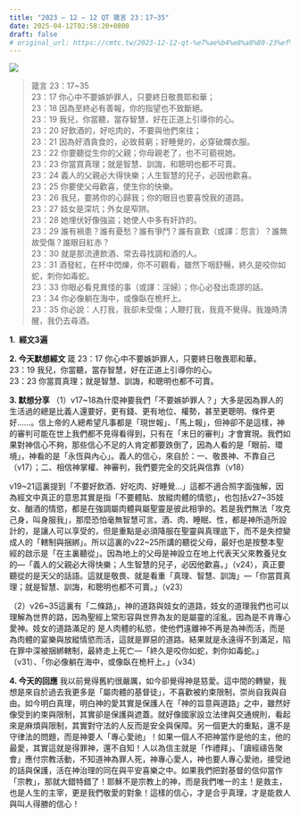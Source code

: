 ```yaml
---
title: "2023 – 12 – 12 QT 箴言 23：17~35"
date: 2025-04-12T02:58:20+0800
draft: false
# original_url: https://cmtc.tw/2023-12-12-qt-%e7%ae%b4%e8%a8%80-23%ef%bc%9a1735
---
```


![](/images/qt.jpg)
> 箴言 23：17\~35  
> 23：17 你心中不要嫉妒罪人，只要終日敬畏耶和華；  
> 23：18 因為至終必有善報，你的指望也不致斷絕。  
> 23：19 我兒，你當聽，當存智慧，好在正道上引導你的心。  
> 23：20 好飲酒的，好吃肉的，不要與他們來往；  
> 23：21 因為好酒貪食的，必致貧窮；好睡覺的，必穿破爛衣服。  
> 23：22 你要聽從生你的父親；你母親老了，也不可藐視她。  
> 23：23 你當買真理；就是智慧、訓誨，和聰明也都不可賣。  
> 23：24 義人的父親必大得快樂；人生智慧的兒子，必因他歡喜。  
> 23：25 你要使父母歡喜，使生你的快樂。  
> 23：26 我兒，要將你的心歸我；你的眼目也要喜悅我的道路。  
> 23：27 妓女是深坑；外女是窄阱。  
> 23：28 她埋伏好像強盜；她使人中多有奸詐的。  
> 23：29 誰有禍患？誰有憂愁？誰有爭鬥？誰有哀歎（或譯：怨言）？誰無故受傷？誰眼目紅赤？  
> 23：30 就是那流連飲酒、常去尋找調和酒的人。  
> 23：31 酒發紅，在杯中閃爍，你不可觀看，雖然下咽舒暢，終久是咬你如蛇，刺你如毒蛇。  
> 23：33 你眼必看見異怪的事（或譯：淫婦）；你心必發出乖謬的話。  
> 23：34 你必像躺在海中，或像臥在桅杆上。  
> 23：35 你必說：人打我，我卻未受傷；人鞭打我，我竟不覺得。我幾時清醒，我仍去尋酒。

**1.  經文3遍**

**2. 今天默想經文**
箴 23：17 你心中不要嫉妒罪人，只要終日敬畏耶和華。  
23：19 我兒，你當聽，當存智慧，好在正道上引導你的心。  
23：23 你當買真理；就是智慧、訓誨，和聰明也都不可賣。

**3. 默想分享**
（1）v17\~18為什麼神要我們「不要嫉妒罪人？」大多是因為罪人的生活過的總是比義人還要好，更有錢、更有地位、權勢，甚至更聰明、條件更好……。信上帝的人總希望凡事都是「現世報」、「馬上報」，但神卻不是這樣，神的審判可能在世上我們都不見得看得到，只有在「末日的審判」才會實現。我們如果對神信心不夠，那些信心不足的人肯定都要跌倒了，因為人看的是「眼前、環境」，神看的是「永恆與內心」。義人的信心，來自於：一、敬畏神、不靠自己（v17）；二、相信神掌權、神審判，我們要完全的交託與信靠（v18）

v19\~21這裏提到「不要好飲酒、好吃肉、好睡覺…」這都不適合照字面強解，因為經文中真正的意思其實是指「不要體貼、放縱肉體的情慾」，也包括v27\~35妓女、酗酒的情慾，都是在強調屬肉體與屬聖靈是彼此相爭的。若是我們無法「攻克己身，叫身服我」，那麼恐怕毫無智慧可言。酒、肉、睡眠、性，都是神所造所設計的，是讓人可以享受的，但是重點是必須降服在聖靈與真理底下，而不是失控變成人的「轄制與捆綁」。所以這裏的v22\~25所講的聽從父母，最好也是按整本聖經的啟示是「在主裏聽從」。因為地上的父母是神設立在地上代表天父來教養兒女的—「義人的父親必大得快樂；人生智慧的兒子，必因他歡喜。」（v24），真正要聽從的是天父的話語。這就是敬畏、就是看重「真理、智慧、訓誨」—「你當買真理；就是智慧、訓誨，和聰明也都不可賣。」（v23）

（2）v26\~35這裏有「二條路」，神的道路與妓女的道路，妓女的道理我們也可以理解為世界的路，因為聖經上常形容與世界為友的是屬靈的淫亂，因為是不肯專心愛神。妓女的道路滿足的 是人肉體的私慾，使他們遠離神不再是為神而活，而是為肉體的宴樂與放縱情慾而活，這就是罪惡的道路。結果就是永遠得不到滿足，陷在罪中深被捆綁轄制，最終走上死亡—「終久是咬你如蛇，刺你如毒蛇。」（v31）、「你必像躺在海中，或像臥在桅杆上。」（v34）

**4. 今天的回應**
我以前覺得舊約很嚴厲，如今卻覺得神是慈愛。這中間的轉變，我想是來自於過去我更多是「屬肉體的基督徒」，不喜歡被約束限制，崇尚自我與自由。如今明白真理，明白神的愛其實是保護人在「神的旨意與道路」之中，雖然好像受到約束與限制，其實卻是保護與遮蓋。就好像國家設立法律與交通規則，看起來是麻煩與限制，其實對守法的人反而是安全與保障。另一個更大的重點，還不是守律法的問題，而是神要人「專心愛祂」！如果一個人不把神當作是他的主，他的最愛，其實這就是得罪神，還不自知！人以為信主就是「作禮拜」、「讀經禱告聚會」應付宗教活動，不知道神為罪人死，神專心愛人，神也要人專心愛祂，接受祂的話與保護，活在神治理的同在與平安喜樂之中。如果我們把對基督的信仰當作「宗教」，那就大錯特錯了！耶穌不是宗教上的神，而是我們唯一的主！是救主，也是人生的主宰，更是我們敬愛的對象！這樣的信心，才是合乎真理，才是能救人與叫人得勝的信心！
